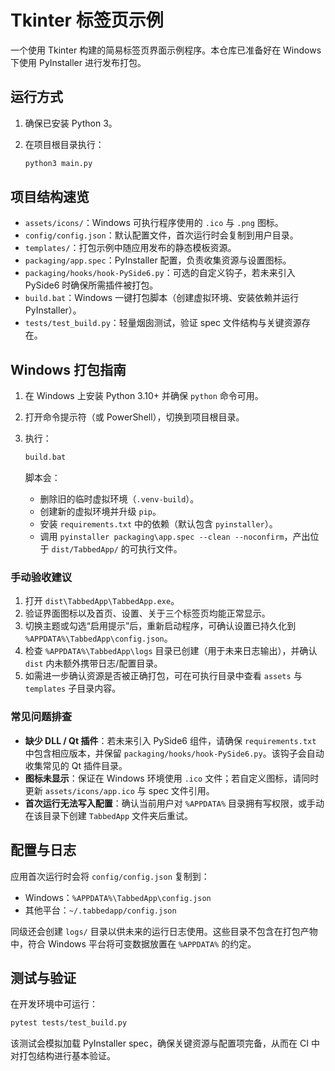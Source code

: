 # Tkinter 标签页示例

一个使用 Tkinter 构建的简易标签页界面示例程序。本仓库已准备好在 Windows 下使用 PyInstaller 进行发布打包。

## 运行方式

1. 确保已安装 Python 3。
2. 在项目根目录执行：

   ```bash
   python3 main.py
   ```

## 项目结构速览

- `assets/icons/`：Windows 可执行程序使用的 `.ico` 与 `.png` 图标。
- `config/config.json`：默认配置文件，首次运行时会复制到用户目录。
- `templates/`：打包示例中随应用发布的静态模板资源。
- `packaging/app.spec`：PyInstaller 配置，负责收集资源与设置图标。
- `packaging/hooks/hook-PySide6.py`：可选的自定义钩子，若未来引入 PySide6 时确保所需插件被打包。
- `build.bat`：Windows 一键打包脚本（创建虚拟环境、安装依赖并运行 PyInstaller）。
- `tests/test_build.py`：轻量烟囱测试，验证 spec 文件结构与关键资源存在。

## Windows 打包指南

1. 在 Windows 上安装 Python 3.10+ 并确保 `python` 命令可用。
2. 打开命令提示符（或 PowerShell），切换到项目根目录。
3. 执行：

   ```bat
   build.bat
   ```

   脚本会：
   - 删除旧的临时虚拟环境（`.venv-build`）。
   - 创建新的虚拟环境并升级 `pip`。
   - 安装 `requirements.txt` 中的依赖（默认包含 `pyinstaller`）。
   - 调用 `pyinstaller packaging\app.spec --clean --noconfirm`，产出位于 `dist/TabbedApp/` 的可执行文件。

### 手动验收建议

1. 打开 `dist\TabbedApp\TabbedApp.exe`。
2. 验证界面图标以及首页、设置、关于三个标签页均能正常显示。
3. 切换主题或勾选“启用提示”后，重新启动程序，可确认设置已持久化到 `%APPDATA%\TabbedApp\config.json`。
4. 检查 `%APPDATA%\TabbedApp\logs` 目录已创建（用于未来日志输出），并确认 `dist` 内未额外携带日志/配置目录。
5. 如需进一步确认资源是否被正确打包，可在可执行目录中查看 `assets` 与 `templates` 子目录内容。

### 常见问题排查

- **缺少 DLL / Qt 插件**：若未来引入 PySide6 组件，请确保 `requirements.txt` 中包含相应版本，并保留 `packaging/hooks/hook-PySide6.py`。该钩子会自动收集常见的 Qt 插件目录。
- **图标未显示**：保证在 Windows 环境使用 `.ico` 文件；若自定义图标，请同时更新 `assets/icons/app.ico` 与 spec 文件引用。
- **首次运行无法写入配置**：确认当前用户对 `%APPDATA%` 目录拥有写权限，或手动在该目录下创建 `TabbedApp` 文件夹后重试。

## 配置与日志

应用首次运行时会将 `config/config.json` 复制到：

- Windows：`%APPDATA%\TabbedApp\config.json`
- 其他平台：`~/.tabbedapp/config.json`

同级还会创建 `logs/` 目录以供未来的运行日志使用。这些目录不包含在打包产物中，符合 Windows 平台将可变数据放置在 `%APPDATA%` 的约定。

## 测试与验证

在开发环境中可运行：

```bash
pytest tests/test_build.py
```

该测试会模拟加载 PyInstaller spec，确保关键资源与配置项完备，从而在 CI 中对打包结构进行基本验证。
